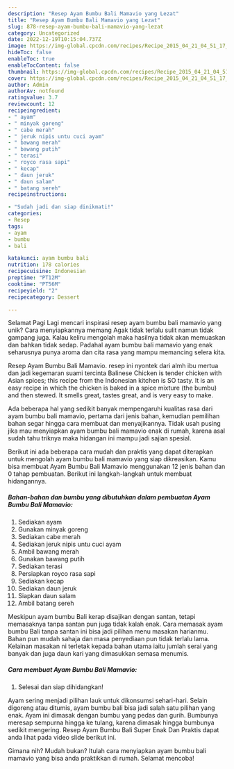 ```yaml
---
description: "Resep Ayam Bumbu Bali Mamavio yang Lezat"
title: "Resep Ayam Bumbu Bali Mamavio yang Lezat"
slug: 878-resep-ayam-bumbu-bali-mamavio-yang-lezat
category: Uncategorized
date: 2022-12-19T10:15:04.737Z
image: https://img-global.cpcdn.com/recipes/Recipe_2015_04_21_04_51_17_521_541cff127774483fecfe/680x482cq70/ayam-bumbu-bali-mamavio-foto-resep-utama.jpg
hideToc: false
enableToc: true
enableTocContent: false
thumbnail: https://img-global.cpcdn.com/recipes/Recipe_2015_04_21_04_51_17_521_541cff127774483fecfe/680x482cq70/ayam-bumbu-bali-mamavio-foto-resep-utama.jpg
cover: https://img-global.cpcdn.com/recipes/Recipe_2015_04_21_04_51_17_521_541cff127774483fecfe/680x482cq70/ayam-bumbu-bali-mamavio-foto-resep-utama.jpg
author: Admin
authorAv: notfound
ratingvalue: 3.7
reviewcount: 12
recipeingredient:
- " ayam"
- " minyak goreng"
- " cabe merah"
- " jeruk nipis untu cuci ayam"
- " bawang merah"
- " bawang putih"
- " terasi"
- " royco rasa sapi"
- " kecap"
- " daun jeruk"
- " daun salam"
- " batang sereh"
recipeinstructions:

- "Sudah jadi dan siap dinikmati!"
categories:
- Resep
tags:
- ayam
- bumbu
- bali

katakunci: ayam bumbu bali 
nutrition: 178 calories
recipecuisine: Indonesian
preptime: "PT12M"
cooktime: "PT56M"
recipeyield: "2"
recipecategory: Dessert

---
```



Selamat Pagi Lagi mencari inspirasi resep ayam bumbu bali mamavio yang unik? Cara menyiapkannya memang Agak tidak terlalu sulit namun tidak gampang juga. Kalau keliru mengolah maka hasilnya tidak akan memuaskan dan bahkan tidak sedap. Padahal ayam bumbu bali mamavio yang enak seharusnya punya aroma dan cita rasa yang mampu memancing selera kita.


Resep Ayam Bumbu Bali Mamavio. resep ini nyontek dari almh ibu mertua dan jadi kegemaran suami tercinta Balinese Chicken is tender chicken with Asian spices; this recipe from the Indonesian kitchen is SO tasty. It is an easy recipe in which the chicken is baked in a spice mixture (the bumbu) and then stewed. It smells great, tastes great, and is very easy to make.

Ada beberapa hal yang sedikit banyak mempengaruhi kualitas rasa dari ayam bumbu bali mamavio, pertama dari jenis bahan, kemudian pemilihan bahan segar hingga cara membuat dan menyajikannya. Tidak usah pusing jika mau menyiapkan ayam bumbu bali mamavio enak di rumah, karena asal sudah tahu triknya maka hidangan ini mampu jadi sajian spesial.


Berikut ini ada beberapa cara mudah dan praktis yang dapat diterapkan untuk mengolah ayam bumbu bali mamavio yang siap dikreasikan. Kamu bisa membuat Ayam Bumbu Bali Mamavio menggunakan 12 jenis bahan dan 0 tahap pembuatan. Berikut ini langkah-langkah untuk membuat hidangannya.

<!--inarticleads1-->

##### Bahan-bahan dan bumbu yang dibutuhkan dalam pembuatan Ayam Bumbu Bali Mamavio:

1. Sediakan  ayam
1. Gunakan  minyak goreng
1. Sediakan  cabe merah
1. Sediakan  jeruk nipis untu cuci ayam
1. Ambil  bawang merah
1. Gunakan  bawang putih
1. Sediakan  terasi
1. Persiapkan  royco rasa sapi
1. Sediakan  kecap
1. Sediakan  daun jeruk
1. Siapkan  daun salam
1. Ambil  batang sereh


Meskipun ayam bumbu Bali kerap disajikan dengan santan, tetapi memasaknya tanpa santan pun juga tidak kalah enak. Cara memasak ayam bumbu Bali tanpa santan ini bisa jadi pilihan menu masakan harianmu. Bahan pun mudah sahaja dan masa penyediaan pun tidak terlalu lama. Kelainan masakan ni terletak kepada bahan utama iaitu jumlah serai yang banyak dan juga daun kari yang dimasukkan semasa menumis. 

<!--inarticleads2-->

##### Cara membuat Ayam Bumbu Bali Mamavio:


1. Selesai dan siap dihidangkan!

Ayam sering menjadi pilihan lauk untuk dikonsumsi sehari-hari. Selain digoreng atau ditumis, ayam bumbu bali bisa jadi salah satu pilihan yang enak. Ayam ini dimasak dengan bumbu yang pedas dan gurih. Bumbunya meresap sempurna hingga ke tulang, karena dimasak hingga bumbunya sedikit mengering. Resep Ayam Bumbu Bali Super Enak Dan Praktis dapat anda lihat pada video slide berikut ini. 

Gimana nih? Mudah bukan? Itulah cara menyiapkan ayam bumbu bali mamavio yang bisa anda praktikkan di rumah. Selamat mencoba!
